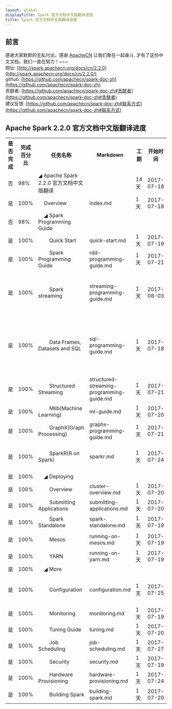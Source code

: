 ```yaml
---
layout: global
displayTitle: Spark 官方文档中文版翻译进度
title: Spark 官方文档中文版翻译进度
---
```


## 前言
感谢大家默默的无私付出，感谢 [ApacheCN](htttp://www.apachecn.org) 让我们聚在一起奋斗, 才有了这份中文文档，我们一直在努力！~~~  
网址: [http://spark.apachecn.org/docs/cn/2.2.0](http://spark.apachecn.org/docs/cn/2.2.0/)  
github: [https://github.com/apachecn/spark-doc-zh](https://github.com/apachecn/spark-doc-zh)  
贡献者: [https://github.com/apachecn/spark-doc-zh#贡献者](https://github.com/apachecn/spark-doc-zh#贡献者)  
建议反馈: [https://github.com/apachecn/spark-doc-zh#联系方式](https://github.com/apachecn/spark-doc-zh#联系方式)

## Apache Spark 2.2.0 官方文档中文版翻译进度
<table class="apachecn-bordered">
<tr><th>是否完成</th><th>完成百分比</th><th>任务名称</th><th>Markdown</th><th>工期</th><th>开始时间</th><th>结束时间</th><th>贡献者</th><th>备注</th></tr>
  <tr>
    <td>否</td>
    <td>98%</td>
    <td>◢ Apache Spark 2.2.0 官方文档中文版翻译</td>
    <td></td>
    <td>14 天</td>
    <td>2017-07-18</td>
    <td>2017-07-31</td>
    <td></td>
    <td></td>
  </tr>
  <tr>
    <td>是</td>
    <td>100%</td>
    <td>&nbsp;&nbsp;&nbsp;&nbsp;Overview</td>
    <td>index.md</td>
    <td>1 天</td>
    <td>2017-07-18</td>
    <td>2017-07-18</td>
    <td><a href="https://github.com/wangyangting">@wangyangting</a>（那伊抹微笑）</td>
    <td></td>
  </tr>
  <tr>
    <td>否</td>
    <td>98%</td>
    <td>&nbsp;&nbsp;&nbsp;&nbsp;◢ Spark Programming Guide</td>
    <td></td>
    <td></td>
    <td></td>
    <td></td>
    <td></td>
    <td></td>
  </tr>
  <tr>
    <td>是</td>
    <td>100%</td>
    <td>&nbsp;&nbsp;&nbsp;&nbsp;&nbsp;&nbsp;&nbsp;&nbsp;Quick Start</td>
    <td>quick-start.md</td>
    <td>1 天</td>
    <td>2017-07-19</td>
    <td>2017-07-19</td>
    <td><a href="https://github.com/wangyangting">@wangyangting</a>（那伊抹微笑）</td>
    <td></td>
  </tr>
  <tr>
    <td>是</td>
    <td>100%</td>
    <td>&nbsp;&nbsp;&nbsp;&nbsp;&nbsp;&nbsp;&nbsp;&nbsp;Spark Programming Guide</td>
    <td>rdd-programming-guide.md</td>
    <td>1 天</td>
    <td>2017-07-21</td>
    <td>2017-07-21</td>
    <td><a href="https://github.com/wangyangting">@wangyangting</a>（那伊抹微笑）</td>
    <td></td>
  </tr>
  <tr>
    <td>是</td>
    <td>100%</td>
    <td>&nbsp;&nbsp;&nbsp;&nbsp;&nbsp;&nbsp;&nbsp;&nbsp;Spark streaming</td>
    <td>streaming-programming-guide.md</td>
    <td>1 天</td>
    <td>2017-08-03</td>
    <td>2017-08-03</td>
    <td>
      <a href="https://github.com/wangyangting">@wangyangting</a>（那伊抹微笑）<br/>
      <a href="https://github.com/jiangzhonglian">@jiangzhonglian</a>（片刻）<br/>
      <a href="https://github.com/chenyyx">@chenyyx</a>（Joy yx）
    </td>
    <td></td>
  </tr>
  <tr>
    <td>是</td>
    <td>100%</td>
    <td>&nbsp;&nbsp;&nbsp;&nbsp;&nbsp;&nbsp;&nbsp;&nbsp;Data Frames, Datasets and SQL</td>
    <td>sql-programming-guide.md</td>
    <td>1 天</td>
    <td>2017-07-18</td>
    <td></td>
    <td>
      <a href="https://github.com/qinchaofeng">@qinchaofeng</a>（qinchaofeng）<br/>
      <a href="https://github.com/chenyyx">@chenyyx</a>（Joy yx）<br/>
      <a href="https://github.com/jiangzhonglian">@jiangzhonglian</a>（片刻）<br/>
      <a href="https://github.com/wangyangting">@wangyangting</a>（那伊抹微笑）
    </td>
    <td></td>
  </tr>
  <tr>
    <td>是</td>
    <td>100%</td>
    <td>&nbsp;&nbsp;&nbsp;&nbsp;&nbsp;&nbsp;&nbsp;&nbsp;Structured Streaming</td>
    <td>structured-streaming-programming-guide.md</td>
    <td>1 天</td>
    <td>2017-07-21</td>
    <td>2017-07-21</td>
    <td><a href="https://github.com/chenyyx">@chenyyx</a>（Joy yx）</td>
    <td></td>
  </tr>
  <tr>
    <td>是</td>
    <td>100%</td>
    <td>&nbsp;&nbsp;&nbsp;&nbsp;&nbsp;&nbsp;&nbsp;&nbsp;Mlib(Machine Learning)</td>
    <td>ml-guide.md</td>
    <td>1 天</td>
    <td>2017-07-20</td>
    <td>2017-07-20</td>
    <td><a href="https://github.com/chenyyx">@chenyyx</a>（Joy yx）</td>
    <td></td>
  </tr>
  <tr>
    <td>是</td>
    <td>100%</td>
    <td>&nbsp;&nbsp;&nbsp;&nbsp;&nbsp;&nbsp;&nbsp;&nbsp;GraphX(Graph Processing)</td>
    <td>graphx-programming-guide.md</td>
    <td>1 天</td>
    <td>2017-07-21</td>
    <td>2017-07-21</td>
    <td><a href="https://github.com/jiangzhonglian">@jiangzhonglian</a>（片刻）</td>
    <td></td>
  </tr>
  <tr>
    <td>是</td>
    <td>100%</td>
    <td>&nbsp;&nbsp;&nbsp;&nbsp;&nbsp;&nbsp;&nbsp;&nbsp;SparkR(R on Spark)</td>
    <td>sparkr.md</td>
    <td>1 天</td>
    <td>2017-07-24</td>
    <td>2017-07-24</td>
    <td>
      <a href="https://github.com/kris37">@kris37</a>（kris37）<br/>
      <a href="https://github.com/wangyangting">@wangyangting</a>（那伊抹微笑）
    </td>
    <td></td>
  </tr>
  <tr>
    <td>是</td>
    <td>100%</td>
    <td>&nbsp;&nbsp;&nbsp;&nbsp;◢ Deploying</td>
    <td></td>
    <td></td>
    <td></td>
    <td></td>
    <td></td>
    <td></td>
  </tr>
  <tr>
    <td>是</td>
    <td>100%</td>
    <td>&nbsp;&nbsp;&nbsp;&nbsp;&nbsp;&nbsp;&nbsp;&nbsp;Overview</td>
    <td>cluster-overview.md</td>
    <td>1 天</td>
    <td>2017-07-20</td>
    <td>2017-07-20</td>
    <td><a href="https://github.com/huangtianan">@huangtianan</a>（huangtianan）</td>
    <td></td>
  </tr>
  <tr>
    <td>是</td>
    <td>100%</td>
    <td>&nbsp;&nbsp;&nbsp;&nbsp;&nbsp;&nbsp;&nbsp;&nbsp;Submitting Applications</td>
    <td>submitting-applications.md</td>
    <td>1 天</td>
    <td>2017-07-20</td>
    <td>2017-07-20</td>
    <td><a href="https://github.com/sehriff">@sehriff</a>（sehriff）</td>
    <td></td>
  </tr>
  <tr>
    <td>是</td>
    <td>100%</td>
    <td>&nbsp;&nbsp;&nbsp;&nbsp;&nbsp;&nbsp;&nbsp;&nbsp;Spark Standalone</td>
    <td>spark-standalone.md</td>
    <td>1 天</td>
    <td>2017-07-19</td>
    <td>2017-07-19</td>
    <td><a href="https://github.com/chenyyx">@chenyyx</a>（Joy yx）</td>
    <td></td>
  </tr>
  <tr>
    <td>是</td>
    <td>100%</td>
    <td>&nbsp;&nbsp;&nbsp;&nbsp;&nbsp;&nbsp;&nbsp;&nbsp;Mesos</td>
    <td>running-on-mesos.md</td>
    <td>1 天</td>
    <td>2017-07-19</td>
    <td>2017-07-19</td>
    <td><a href="https://github.com/chenyyx">@chenyyx</a>（Joy yx）</td>
    <td></td>
  </tr>
  <tr>
    <td>是</td>
    <td>100%</td>
    <td>&nbsp;&nbsp;&nbsp;&nbsp;&nbsp;&nbsp;&nbsp;&nbsp;YARN</td>
    <td>running-on-yarn.md</td>
    <td>1 天</td>
    <td>2017-07-19</td>
    <td>2017-07-19</td>
    <td><a href="https://github.com/wangyangting">@wangyangting</a>（那伊抹微笑）</td>
    <td></td>
  </tr>
  <tr>
    <td>是</td>
    <td>100%</td>
    <td>&nbsp;&nbsp;&nbsp;&nbsp;◢ More</td>
    <td></td>
    <td></td>
    <td></td>
    <td></td>
    <td></td>
    <td></td>
  </tr>
  <tr>
    <td>是</td>
    <td>100%</td>
    <td>&nbsp;&nbsp;&nbsp;&nbsp;&nbsp;&nbsp;&nbsp;&nbsp;Configuration</td>
    <td>configuration.md</td>
    <td>1 天</td>
    <td>2017-07-25</td>
    <td>2017-07-25</td>
    <td>
      <a href="https://github.com/chenyyx">@chenyyx</a>（Joy yx）<br/>
      <a href="https://github.com/jiangzhonglian">@jiangzhonglian</a>（片刻）
    </td>
    <td></td>
  </tr>
  <tr>
    <td>是</td>
    <td>100%</td>
    <td>&nbsp;&nbsp;&nbsp;&nbsp;&nbsp;&nbsp;&nbsp;&nbsp;Monitoring</td>
    <td>monitoring.md</td>
    <td>1 天</td>
    <td>2017-07-19</td>
    <td>2017-07-19</td>
    <td><a href="https://github.com/jiangzhonglian">@jiangzhonglian</a>（片刻）</td>
    <td></td>
  </tr>
  <tr>
    <td>是</td>
    <td>100%</td>
    <td>&nbsp;&nbsp;&nbsp;&nbsp;&nbsp;&nbsp;&nbsp;&nbsp;Tuning Guide</td>
    <td>tuning.md</td>
    <td>1 天</td>
    <td>2017-07-20</td>
    <td>2017-07-20</td>
    <td><a href="https://github.com/jiangzhonglian">@jiangzhonglian</a>（片刻）</td>
    <td></td>
  </tr>
  <tr>
    <td>是</td>
    <td>100%</td>
    <td>&nbsp;&nbsp;&nbsp;&nbsp;&nbsp;&nbsp;&nbsp;&nbsp;Job Scheduling</td>
    <td>job-scheduling.md</td>
    <td>1 天</td>
    <td>2017-07-27</td>
    <td>2017-07-27</td>
    <td><a href="https://github.com/stealthsMrs">@stealthsMrs</a>（stealthsMrs）</td>
    <td></td>
  </tr>
  <tr>
    <td>是</td>
    <td>100%</td>
    <td>&nbsp;&nbsp;&nbsp;&nbsp;&nbsp;&nbsp;&nbsp;&nbsp;Security</td>
    <td>security.md</td>
    <td>1 天</td>
    <td>2017-07-19</td>
    <td>2017-07-19</td>
    <td><a href="https://github.com/wangyangting">@wangyangting</a>（那伊抹微笑）</td>
    <td></td>
  </tr>
  <tr>
    <td>是</td>
    <td>100%</td>
    <td>&nbsp;&nbsp;&nbsp;&nbsp;&nbsp;&nbsp;&nbsp;&nbsp;Hardware Provisioning</td>
    <td>hardware-provisioning.md</td>
    <td>1 天</td>
    <td>2017-07-24</td>
    <td>2017-07-24</td>
    <td><a href="https://github.com/huangtianan">@huangtianan</a>（huangtianan）</td>
    <td></td>
  </tr>
  <tr>
    <td>是</td>
    <td>100%</td>
    <td>&nbsp;&nbsp;&nbsp;&nbsp;&nbsp;&nbsp;&nbsp;&nbsp;Building Spark </td>
    <td>building-spark.md</td>
    <td>1 天</td>
    <td>2017-07-20</td>
    <td>2017-07-20</td>
    <td><a href="https://github.com/chenyyx">@chenyyx</a>（Joy yx）</td>
    <td></td>
  </tr>
</table>